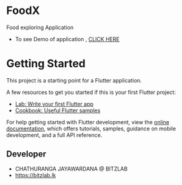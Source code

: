 # FoodX

Food exploring Application 

- To see Demo of application , [CLICK HERE](https://bitzlab.lk/projects/foodx/#/)



# Getting Started

This project is a starting point for a Flutter application.

A few resources to get you started if this is your first Flutter project:

- [Lab: Write your first Flutter app](https://docs.flutter.dev/get-started/codelab)
- [Cookbook: Useful Flutter samples](https://docs.flutter.dev/cookbook)

For help getting started with Flutter development, view the
[online documentation](https://docs.flutter.dev/), which offers tutorials,
samples, guidance on mobile development, and a full API reference.

## Developer

- CHATHURANGA JAYAWARDANA @ BITZLAB
- https://bitzlab.lk